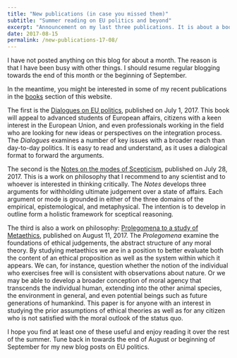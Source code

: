 ```yaml
---
title: "New publications (in case you missed them)"
subtitle: "Summer reading on EU politics and beyond"
excerpt: "Announcement on my last three publications. It is about a book on EU politics and two philosophy papers."
date: 2017-08-15
permalink: /new-publications-17-08/
---
```

I have not posted anything on this blog for about a month. The reason is that I have been busy with other things. I should resume regular blogging towards the end of this month or the beginning of September.

In the meantime, you might be interested in some of my recent publications in the [books](/books/) section of this website.

The first is the [Dialogues on EU politics](/eudi/), published on July 1, 2017. This book will appeal to advanced students of European affairs, citizens with a keen interest in the European Union, and even professionals working in the field who are looking for new ideas or perspectives on the integration process. The *Dialogues* examines a number of key issues with a broader reach than day-to-day politics. It is easy to read and understand, as it uses a dialogical format to forward the arguments. 

The second is the [Notes on the modes of Scepticism](/notes-modes-scepticism/), published on July 28, 2017. This is a work on philosophy that I recommend to any scientist and to whoever is interested in thinking critically. The *Notes* develops three arguments for withholding ultimate judgement over a state of affairs. Each argument or mode is grounded in either of the three domains of the empirical, epistemological, and metaphysical. The intention is to develop in outline form a holistic framework for sceptical reasoning.

The third is also a work on philosophy: [Prolegomena to a study of Metaethics](/prolegomena-study-metaethics/), published on August 11, 2017. The *Prolegomena* examine the foundations of ethical judgements, the abstract structure of any moral theory. By studying metaethics we are in a position to better evaluate both the content of an ethical proposition as well as the system within which it appears. We can, for instance, question whether the notion of the individual who exercises free will is consistent with observations about nature. Or we may be able to develop a broader conception of moral agency that transcends the individual human, extending into the other animal species, the environment in general, and even potential beings such as future generations of humankind. This paper is for anyone with an interest in studying the prior assumptions of ethical theories as well as for any citizen who is not satisfied with the moral outlook of the status quo.

I hope you find at least one of these useful and enjoy reading it over the rest of the summer. Tune back in towards the end of August or beginning of September for my new blog posts on EU politics.
